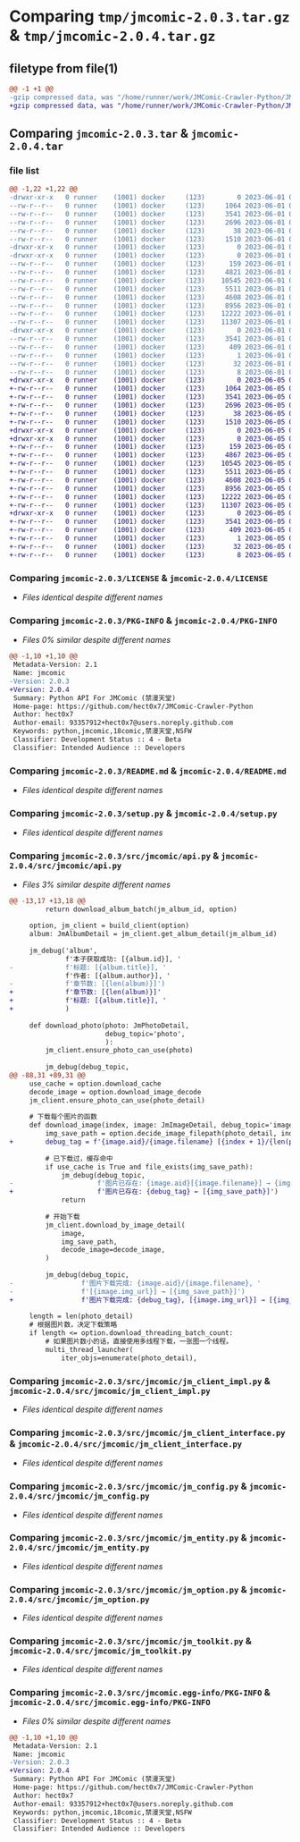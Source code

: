 # Comparing `tmp/jmcomic-2.0.3.tar.gz` & `tmp/jmcomic-2.0.4.tar.gz`

## filetype from file(1)

```diff
@@ -1 +1 @@
-gzip compressed data, was "/home/runner/work/JMComic-Crawler-Python/JMComic-Crawler-Python/dist/.tmp-6nshgqpf/jmcomic-2.0.3.tar", last modified: Thu Jun  1 06:55:02 2023, max compression
+gzip compressed data, was "/home/runner/work/JMComic-Crawler-Python/JMComic-Crawler-Python/dist/.tmp-1esw4jd9/jmcomic-2.0.4.tar", last modified: Mon Jun  5 08:06:15 2023, max compression
```

## Comparing `jmcomic-2.0.3.tar` & `jmcomic-2.0.4.tar`

### file list

```diff
@@ -1,22 +1,22 @@
-drwxr-xr-x   0 runner    (1001) docker     (123)        0 2023-06-01 06:55:02.000000 jmcomic-2.0.3/
--rw-r--r--   0 runner    (1001) docker     (123)     1064 2023-06-01 06:54:50.000000 jmcomic-2.0.3/LICENSE
--rw-r--r--   0 runner    (1001) docker     (123)     3541 2023-06-01 06:55:02.000000 jmcomic-2.0.3/PKG-INFO
--rw-r--r--   0 runner    (1001) docker     (123)     2696 2023-06-01 06:54:50.000000 jmcomic-2.0.3/README.md
--rw-r--r--   0 runner    (1001) docker     (123)       38 2023-06-01 06:55:02.000000 jmcomic-2.0.3/setup.cfg
--rw-r--r--   0 runner    (1001) docker     (123)     1510 2023-06-01 06:54:50.000000 jmcomic-2.0.3/setup.py
-drwxr-xr-x   0 runner    (1001) docker     (123)        0 2023-06-01 06:55:02.000000 jmcomic-2.0.3/src/
-drwxr-xr-x   0 runner    (1001) docker     (123)        0 2023-06-01 06:55:02.000000 jmcomic-2.0.3/src/jmcomic/
--rw-r--r--   0 runner    (1001) docker     (123)      159 2023-06-01 06:54:50.000000 jmcomic-2.0.3/src/jmcomic/__init__.py
--rw-r--r--   0 runner    (1001) docker     (123)     4821 2023-06-01 06:54:50.000000 jmcomic-2.0.3/src/jmcomic/api.py
--rw-r--r--   0 runner    (1001) docker     (123)    10545 2023-06-01 06:54:50.000000 jmcomic-2.0.3/src/jmcomic/jm_client_impl.py
--rw-r--r--   0 runner    (1001) docker     (123)     5511 2023-06-01 06:54:50.000000 jmcomic-2.0.3/src/jmcomic/jm_client_interface.py
--rw-r--r--   0 runner    (1001) docker     (123)     4608 2023-06-01 06:54:50.000000 jmcomic-2.0.3/src/jmcomic/jm_config.py
--rw-r--r--   0 runner    (1001) docker     (123)     8956 2023-06-01 06:54:50.000000 jmcomic-2.0.3/src/jmcomic/jm_entity.py
--rw-r--r--   0 runner    (1001) docker     (123)    12222 2023-06-01 06:54:50.000000 jmcomic-2.0.3/src/jmcomic/jm_option.py
--rw-r--r--   0 runner    (1001) docker     (123)    11307 2023-06-01 06:54:50.000000 jmcomic-2.0.3/src/jmcomic/jm_toolkit.py
-drwxr-xr-x   0 runner    (1001) docker     (123)        0 2023-06-01 06:55:02.000000 jmcomic-2.0.3/src/jmcomic.egg-info/
--rw-r--r--   0 runner    (1001) docker     (123)     3541 2023-06-01 06:55:02.000000 jmcomic-2.0.3/src/jmcomic.egg-info/PKG-INFO
--rw-r--r--   0 runner    (1001) docker     (123)      409 2023-06-01 06:55:02.000000 jmcomic-2.0.3/src/jmcomic.egg-info/SOURCES.txt
--rw-r--r--   0 runner    (1001) docker     (123)        1 2023-06-01 06:55:02.000000 jmcomic-2.0.3/src/jmcomic.egg-info/dependency_links.txt
--rw-r--r--   0 runner    (1001) docker     (123)       32 2023-06-01 06:55:02.000000 jmcomic-2.0.3/src/jmcomic.egg-info/requires.txt
--rw-r--r--   0 runner    (1001) docker     (123)        8 2023-06-01 06:55:02.000000 jmcomic-2.0.3/src/jmcomic.egg-info/top_level.txt
+drwxr-xr-x   0 runner    (1001) docker     (123)        0 2023-06-05 08:06:15.000000 jmcomic-2.0.4/
+-rw-r--r--   0 runner    (1001) docker     (123)     1064 2023-06-05 08:06:06.000000 jmcomic-2.0.4/LICENSE
+-rw-r--r--   0 runner    (1001) docker     (123)     3541 2023-06-05 08:06:15.000000 jmcomic-2.0.4/PKG-INFO
+-rw-r--r--   0 runner    (1001) docker     (123)     2696 2023-06-05 08:06:06.000000 jmcomic-2.0.4/README.md
+-rw-r--r--   0 runner    (1001) docker     (123)       38 2023-06-05 08:06:15.000000 jmcomic-2.0.4/setup.cfg
+-rw-r--r--   0 runner    (1001) docker     (123)     1510 2023-06-05 08:06:06.000000 jmcomic-2.0.4/setup.py
+drwxr-xr-x   0 runner    (1001) docker     (123)        0 2023-06-05 08:06:15.000000 jmcomic-2.0.4/src/
+drwxr-xr-x   0 runner    (1001) docker     (123)        0 2023-06-05 08:06:15.000000 jmcomic-2.0.4/src/jmcomic/
+-rw-r--r--   0 runner    (1001) docker     (123)      159 2023-06-05 08:06:06.000000 jmcomic-2.0.4/src/jmcomic/__init__.py
+-rw-r--r--   0 runner    (1001) docker     (123)     4867 2023-06-05 08:06:06.000000 jmcomic-2.0.4/src/jmcomic/api.py
+-rw-r--r--   0 runner    (1001) docker     (123)    10545 2023-06-05 08:06:06.000000 jmcomic-2.0.4/src/jmcomic/jm_client_impl.py
+-rw-r--r--   0 runner    (1001) docker     (123)     5511 2023-06-05 08:06:06.000000 jmcomic-2.0.4/src/jmcomic/jm_client_interface.py
+-rw-r--r--   0 runner    (1001) docker     (123)     4608 2023-06-05 08:06:06.000000 jmcomic-2.0.4/src/jmcomic/jm_config.py
+-rw-r--r--   0 runner    (1001) docker     (123)     8956 2023-06-05 08:06:06.000000 jmcomic-2.0.4/src/jmcomic/jm_entity.py
+-rw-r--r--   0 runner    (1001) docker     (123)    12222 2023-06-05 08:06:06.000000 jmcomic-2.0.4/src/jmcomic/jm_option.py
+-rw-r--r--   0 runner    (1001) docker     (123)    11307 2023-06-05 08:06:06.000000 jmcomic-2.0.4/src/jmcomic/jm_toolkit.py
+drwxr-xr-x   0 runner    (1001) docker     (123)        0 2023-06-05 08:06:15.000000 jmcomic-2.0.4/src/jmcomic.egg-info/
+-rw-r--r--   0 runner    (1001) docker     (123)     3541 2023-06-05 08:06:15.000000 jmcomic-2.0.4/src/jmcomic.egg-info/PKG-INFO
+-rw-r--r--   0 runner    (1001) docker     (123)      409 2023-06-05 08:06:15.000000 jmcomic-2.0.4/src/jmcomic.egg-info/SOURCES.txt
+-rw-r--r--   0 runner    (1001) docker     (123)        1 2023-06-05 08:06:15.000000 jmcomic-2.0.4/src/jmcomic.egg-info/dependency_links.txt
+-rw-r--r--   0 runner    (1001) docker     (123)       32 2023-06-05 08:06:15.000000 jmcomic-2.0.4/src/jmcomic.egg-info/requires.txt
+-rw-r--r--   0 runner    (1001) docker     (123)        8 2023-06-05 08:06:15.000000 jmcomic-2.0.4/src/jmcomic.egg-info/top_level.txt
```

### Comparing `jmcomic-2.0.3/LICENSE` & `jmcomic-2.0.4/LICENSE`

 * *Files identical despite different names*

### Comparing `jmcomic-2.0.3/PKG-INFO` & `jmcomic-2.0.4/PKG-INFO`

 * *Files 0% similar despite different names*

```diff
@@ -1,10 +1,10 @@
 Metadata-Version: 2.1
 Name: jmcomic
-Version: 2.0.3
+Version: 2.0.4
 Summary: Python API For JMComic (禁漫天堂)
 Home-page: https://github.com/hect0x7/JMComic-Crawler-Python
 Author: hect0x7
 Author-email: 93357912+hect0x7@users.noreply.github.com
 Keywords: python,jmcomic,18comic,禁漫天堂,NSFW
 Classifier: Development Status :: 4 - Beta
 Classifier: Intended Audience :: Developers
```

### Comparing `jmcomic-2.0.3/README.md` & `jmcomic-2.0.4/README.md`

 * *Files identical despite different names*

### Comparing `jmcomic-2.0.3/setup.py` & `jmcomic-2.0.4/setup.py`

 * *Files identical despite different names*

### Comparing `jmcomic-2.0.3/src/jmcomic/api.py` & `jmcomic-2.0.4/src/jmcomic/api.py`

 * *Files 3% similar despite different names*

```diff
@@ -13,17 +13,18 @@
         return download_album_batch(jm_album_id, option)
 
     option, jm_client = build_client(option)
     album: JmAlbumDetail = jm_client.get_album_detail(jm_album_id)
 
     jm_debug('album',
              f'本子获取成功: [{album.id}], '
-             f'标题: [{album.title}], '
              f'作者: [{album.author}], '
-             f'章节数: [{len(album)}]')
+             f'章节数: [{len(album)}]'
+             f'标题: [{album.title}], '
+             )
 
     def download_photo(photo: JmPhotoDetail,
                        debug_topic='photo',
                        ):
         jm_client.ensure_photo_can_use(photo)
 
         jm_debug(debug_topic,
@@ -88,31 +89,31 @@
     use_cache = option.download_cache
     decode_image = option.download_image_decode
     jm_client.ensure_photo_can_use(photo_detail)
 
     # 下载每个图片的函数
     def download_image(index, image: JmImageDetail, debug_topic='image'):
         img_save_path = option.decide_image_filepath(photo_detail, index)
+        debug_tag = f'{image.aid}/{image.filename} [{index + 1}/{len(photo_detail)}]'
 
         # 已下载过，缓存命中
         if use_cache is True and file_exists(img_save_path):
             jm_debug(debug_topic,
-                     f'图片已存在: {image.aid}[{image.filename}] → {img_save_path}')
+                     f'图片已存在: {debug_tag} ← [{img_save_path}]')
             return
 
         # 开始下载
         jm_client.download_by_image_detail(
             image,
             img_save_path,
             decode_image=decode_image,
         )
 
         jm_debug(debug_topic,
-                 f'图片下载完成: {image.aid}/{image.filename}, '
-                 f'[{image.img_url}] → [{img_save_path}]')
+                 f'图片下载完成: {debug_tag}, [{image.img_url}] → [{img_save_path}]')
 
     length = len(photo_detail)
     # 根据图片数，决定下载策略
     if length <= option.download_threading_batch_count:
         # 如果图片数小的话，直接使用多线程下载，一张图一个线程。
         multi_thread_launcher(
             iter_objs=enumerate(photo_detail),
```

### Comparing `jmcomic-2.0.3/src/jmcomic/jm_client_impl.py` & `jmcomic-2.0.4/src/jmcomic/jm_client_impl.py`

 * *Files identical despite different names*

### Comparing `jmcomic-2.0.3/src/jmcomic/jm_client_interface.py` & `jmcomic-2.0.4/src/jmcomic/jm_client_interface.py`

 * *Files identical despite different names*

### Comparing `jmcomic-2.0.3/src/jmcomic/jm_config.py` & `jmcomic-2.0.4/src/jmcomic/jm_config.py`

 * *Files identical despite different names*

### Comparing `jmcomic-2.0.3/src/jmcomic/jm_entity.py` & `jmcomic-2.0.4/src/jmcomic/jm_entity.py`

 * *Files identical despite different names*

### Comparing `jmcomic-2.0.3/src/jmcomic/jm_option.py` & `jmcomic-2.0.4/src/jmcomic/jm_option.py`

 * *Files identical despite different names*

### Comparing `jmcomic-2.0.3/src/jmcomic/jm_toolkit.py` & `jmcomic-2.0.4/src/jmcomic/jm_toolkit.py`

 * *Files identical despite different names*

### Comparing `jmcomic-2.0.3/src/jmcomic.egg-info/PKG-INFO` & `jmcomic-2.0.4/src/jmcomic.egg-info/PKG-INFO`

 * *Files 0% similar despite different names*

```diff
@@ -1,10 +1,10 @@
 Metadata-Version: 2.1
 Name: jmcomic
-Version: 2.0.3
+Version: 2.0.4
 Summary: Python API For JMComic (禁漫天堂)
 Home-page: https://github.com/hect0x7/JMComic-Crawler-Python
 Author: hect0x7
 Author-email: 93357912+hect0x7@users.noreply.github.com
 Keywords: python,jmcomic,18comic,禁漫天堂,NSFW
 Classifier: Development Status :: 4 - Beta
 Classifier: Intended Audience :: Developers
```

